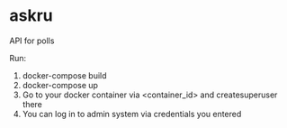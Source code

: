 
# askru
API for polls

Run:
1. docker-compose build
2. docker-compose up
3. Go to your docker container via <container_id> and createsuperuser there
4. You can log in to admin system via credentials you entered


